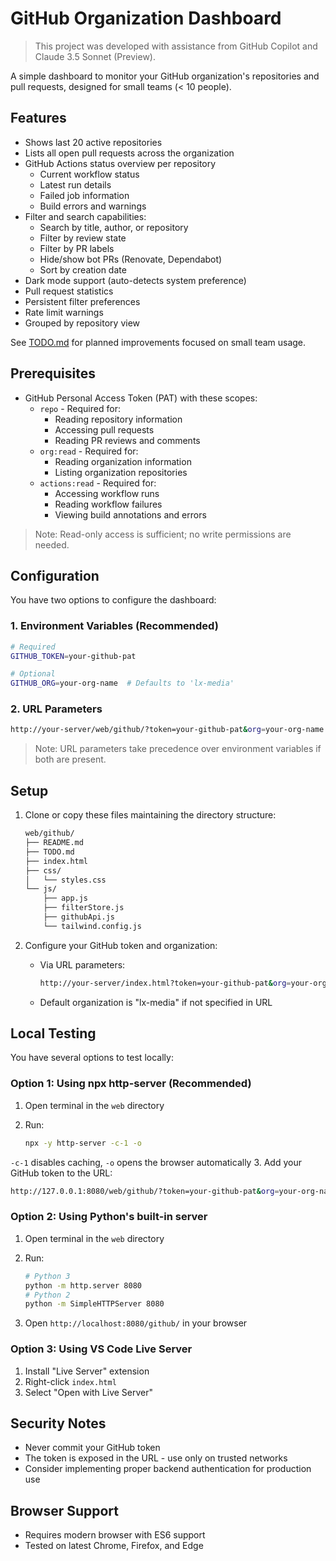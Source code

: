 # GitHub Organization Dashboard

> This project was developed with assistance from GitHub Copilot and Claude 3.5 Sonnet (Preview).

A simple dashboard to monitor your GitHub organization's repositories and pull requests, designed for small teams (< 10 people).

## Features

- Shows last 20 active repositories
- Lists all open pull requests across the organization
- GitHub Actions status overview per repository
  - Current workflow status
  - Latest run details
  - Failed job information
  - Build errors and warnings
- Filter and search capabilities:
  - Search by title, author, or repository
  - Filter by review state
  - Filter by PR labels
  - Hide/show bot PRs (Renovate, Dependabot)
  - Sort by creation date
- Dark mode support (auto-detects system preference)
- Pull request statistics
- Persistent filter preferences
- Rate limit warnings
- Grouped by repository view

See [TODO.md](TODO.md) for planned improvements focused on small team usage.

## Prerequisites

- GitHub Personal Access Token (PAT) with these scopes:
  - `repo` - Required for:
    - Reading repository information
    - Accessing pull requests
    - Reading PR reviews and comments
  - `org:read` - Required for:
    - Reading organization information
    - Listing organization repositories
  - `actions:read` - Required for:
    - Accessing workflow runs
    - Reading workflow failures
    - Viewing build annotations and errors

> Note: Read-only access is sufficient; no write permissions are needed.

## Configuration

You have two options to configure the dashboard:

### 1. Environment Variables (Recommended)

```bash
# Required
GITHUB_TOKEN=your-github-pat

# Optional
GITHUB_ORG=your-org-name  # Defaults to 'lx-media'
```

### 2. URL Parameters

```bash
http://your-server/web/github/?token=your-github-pat&org=your-org-name
```

> Note: URL parameters take precedence over environment variables if both are present.

## Setup

1. Clone or copy these files maintaining the directory structure:

   ```bash
   web/github/
   ├── README.md
   ├── TODO.md
   ├── index.html
   ├── css/
   │   └── styles.css
   └── js/
       ├── app.js
       ├── filterStore.js
       ├── githubApi.js
       └── tailwind.config.js
   ```

2. Configure your GitHub token and organization:
   - Via URL parameters:

     ```bash
     http://your-server/index.html?token=your-github-pat&org=your-org-name
     ```

   - Default organization is "lx-media" if not specified in URL

## Local Testing

You have several options to test locally:

### Option 1: Using npx http-server (Recommended)

1. Open terminal in the `web` directory
2. Run:

   ```bash
   npx -y http-server -c-1 -o
   ```

  `-c-1` disables caching, `-o` opens the browser automatically
3. Add your GitHub token to the URL:

   ```bash
   http://127.0.0.1:8080/web/github/?token=your-github-pat&org=your-org-name
   ```

### Option 2: Using Python's built-in server

1. Open terminal in the `web` directory
2. Run:

   ```bash
   # Python 3
   python -m http.server 8080
   # Python 2
   python -m SimpleHTTPServer 8080
   ```

3. Open `http://localhost:8080/github/` in your browser

### Option 3: Using VS Code Live Server

1. Install "Live Server" extension
2. Right-click `index.html`
3. Select "Open with Live Server"

## Security Notes

- Never commit your GitHub token
- The token is exposed in the URL - use only on trusted networks
- Consider implementing proper backend authentication for production use

## Browser Support

- Requires modern browser with ES6 support
- Tested on latest Chrome, Firefox, and Edge
